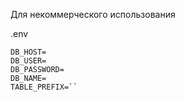 Для некоммерческого использования

.env
```DISCORD_TOKEN=
DB_HOST=
DB_USER=
DB_PASSWORD=
DB_NAME=
TABLE_PREFIX=``
